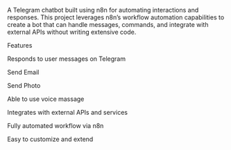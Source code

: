 A Telegram chatbot built using n8n
 for automating interactions and responses. This project leverages n8n’s workflow automation capabilities to create a bot that can handle messages, commands, and integrate with external APIs without writing extensive code.

Features

Responds to user messages on Telegram

Send Email

Send Photo

Able to use voice massage

Integrates with external APIs and services

Fully automated workflow via n8n

Easy to customize and extend
